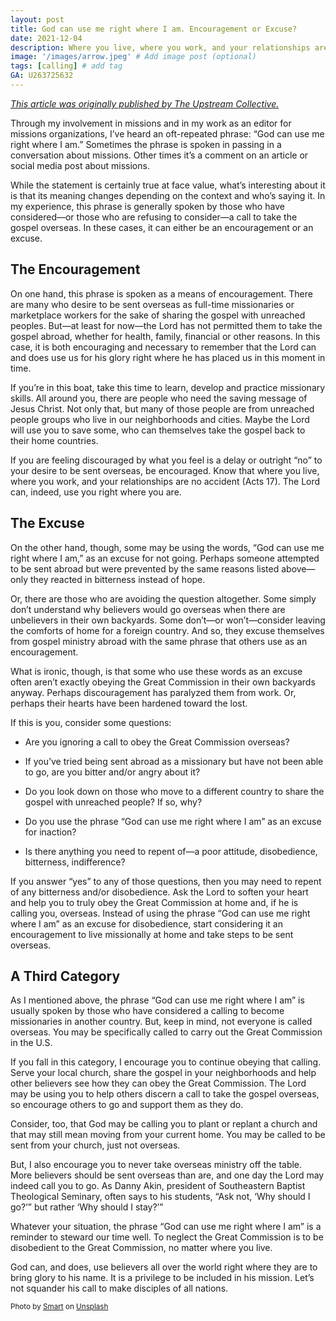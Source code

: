 ```yaml
---
layout: post
title: God can use me right where I am. Encouragement or Excuse?
date: 2021-12-04
description: Where you live, where you work, and your relationships are no accident. The Lord can, indeed, use you right where you are.  # Add post description (optional)
image: '/images/arrow.jpeg' # Add image post (optional)
tags: [calling] # add tag
GA: U263725632
---
```

<a href= "https://www.theupstreamcollective.org/post/god-can-use-me-right-where-i-am-encouragement-or-excuse" target= "blank">*This article was originally published by The Upstream Collective.*</a>

Through my involvement in missions and in my work as an editor for missions organizations, I’ve heard an oft-repeated phrase: “God can use me right where I am.” Sometimes the phrase is spoken in passing in a conversation about missions. Other times it’s a comment on an article or social media post about missions.

While the statement is certainly true at face value, what’s interesting about it is that its meaning changes depending on the context and who’s saying it. In my experience, this phrase is generally spoken by those who have considered—or those who are refusing to consider—a call to take the gospel overseas. In these cases, it can either be an encouragement or an excuse.

## The Encouragement

On one hand, this phrase is spoken as a means of encouragement. There are many who desire to be sent overseas as full-time missionaries or marketplace workers for the sake of sharing the gospel with unreached peoples. But—at least for now—the Lord has not permitted them to take the gospel abroad, whether for health, family, financial or other reasons. In this case, it is both encouraging and necessary to remember that the Lord can and does use us for his glory right where he has placed us in this moment in time.

If you’re in this boat, take this time to learn, develop and practice missionary skills. All around you, there are people who need the saving message of Jesus Christ. Not only that, but many of those people are from unreached people groups who live in our neighborhoods and cities. Maybe the Lord will use you to save some, who can themselves take the gospel back to their home countries.

If you are feeling discouraged by what you feel is a delay or outright “no” to your desire to be sent overseas, be encouraged. Know that where you live, where you work, and your relationships are no accident (Acts 17). The Lord can, indeed, use you right where you are.

## The Excuse

On the other hand, though, some may be using the words, “God can use me right where I am,” as an excuse for not going. Perhaps someone attempted to be sent abroad but were prevented by the same reasons listed above—only they reacted in bitterness instead of hope.

Or, there are those who are avoiding the question altogether. Some simply don’t understand why believers would go overseas when there are unbelievers in their own backyards. Some don’t—or won’t—consider leaving the comforts of home for a foreign country. And so, they excuse themselves from gospel ministry abroad with the same phrase that others use as an encouragement.

What is ironic, though, is that some who use these words as an excuse often aren’t exactly obeying the Great Commission in their own backyards anyway. Perhaps discouragement has paralyzed them from work. Or, perhaps their hearts have been hardened toward the lost.

If this is you, consider some questions:

* Are you ignoring a call to obey the Great Commission overseas?

* If you’ve tried being sent abroad as a missionary but have not been able to go, are you bitter and/or angry about it?

* Do you look down on those who move to a different country to share the gospel with unreached people? If so, why?

* Do you use the phrase “God can use me right where I am” as an excuse for inaction?

* Is there anything you need to repent of—a poor attitude, disobedience, bitterness, indifference?

If you answer “yes” to any of those questions, then you may need to repent of any bitterness and/or disobedience. Ask the Lord to soften your heart and help you to truly obey the Great Commission at home and, if he is calling you, overseas. Instead of using the phrase “God can use me right where I am” as an excuse for disobedience, start considering it an encouragement to live missionally at home and take steps to be sent overseas.

## A Third Category

As I mentioned above, the phrase “God can use me right where I am” is usually spoken by those who have considered a calling to become missionaries in another country. But, keep in mind, not everyone is called overseas. You may be specifically called to carry out the Great Commission in the U.S.

If you fall in this category, I encourage you to continue obeying that calling. Serve your local church, share the gospel in your neighborhoods and help other believers see how they can obey the Great Commission. The Lord may be using you to help others discern a call to take the gospel overseas, so encourage others to go and support them as they do.

Consider, too, that God may be calling you to plant or replant a church and that may still mean moving from your current home. You may be called to be sent from your church, just not overseas.

But, I also encourage you to never take overseas ministry off the table. More believers should be sent overseas than are, and one day the Lord may indeed call you to go. As Danny Akin, president of Southeastern Baptist Theological Seminary, often says to his students, “Ask not, ‘Why should I go?’” but rather ‘Why should I stay?’”

Whatever your situation, the phrase “God can use me right where I am” is a reminder to steward our time well. To neglect the Great Commission is to be disobedient to the Great Commission, no matter where you live.

God can, and does, use believers all over the world right where they are to bring glory to his name. It is a privilege to be included in his mission. Let’s not squander his call to make disciples of all nations.

<sub>Photo by <a href="https://unsplash.com/@smartphotocourses?utm_content=creditCopyText&utm_medium=referral&utm_source=unsplash">Smart</a> on <a href="https://unsplash.com/photos/person-standing-on-arrow-sign-on-road-IM0GHpsjJic?utm_content=creditCopyText&utm_medium=referral&utm_source=unsplash">Unsplash</a></sub>
  